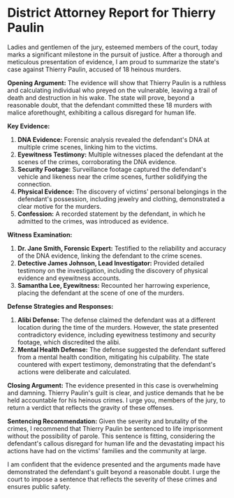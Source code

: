 # District Attorney Report for Thierry Paulin

Ladies and gentlemen of the jury, esteemed members of the court, today marks a significant milestone in the pursuit of justice. After a thorough and meticulous presentation of evidence, I am proud to summarize the state's case against Thierry Paulin, accused of 18 heinous murders.

**Opening Argument:**
The evidence will show that Thierry Paulin is a ruthless and calculating individual who preyed on the vulnerable, leaving a trail of death and destruction in his wake. The state will prove, beyond a reasonable doubt, that the defendant committed these 18 murders with malice aforethought, exhibiting a callous disregard for human life.

**Key Evidence:**

1. **DNA Evidence:** Forensic analysis revealed the defendant's DNA at multiple crime scenes, linking him to the victims.
2. **Eyewitness Testimony:** Multiple witnesses placed the defendant at the scenes of the crimes, corroborating the DNA evidence.
3. **Security Footage:** Surveillance footage captured the defendant's vehicle and likeness near the crime scenes, further solidifying the connection.
4. **Physical Evidence:** The discovery of victims' personal belongings in the defendant's possession, including jewelry and clothing, demonstrated a clear motive for the murders.
5. **Confession:** A recorded statement by the defendant, in which he admitted to the crimes, was introduced as evidence.

**Witness Examination:**

1. **Dr. Jane Smith, Forensic Expert:** Testified to the reliability and accuracy of the DNA evidence, linking the defendant to the crime scenes.
2. **Detective James Johnson, Lead Investigator:** Provided detailed testimony on the investigation, including the discovery of physical evidence and eyewitness accounts.
3. **Samantha Lee, Eyewitness:** Recounted her harrowing experience, placing the defendant at the scene of one of the murders.

**Defense Strategies and Responses:**

1. **Alibi Defense:** The defense claimed the defendant was at a different location during the time of the murders. However, the state presented contradictory evidence, including eyewitness testimony and security footage, which discredited the alibi.
2. **Mental Health Defense:** The defense suggested the defendant suffered from a mental health condition, mitigating his culpability. The state countered with expert testimony, demonstrating that the defendant's actions were deliberate and calculated.

**Closing Argument:**
The evidence presented in this case is overwhelming and damning. Thierry Paulin's guilt is clear, and justice demands that he be held accountable for his heinous crimes. I urge you, members of the jury, to return a verdict that reflects the gravity of these offenses.

**Sentencing Recommendation:**
Given the severity and brutality of the crimes, I recommend that Thierry Paulin be sentenced to life imprisonment without the possibility of parole. This sentence is fitting, considering the defendant's callous disregard for human life and the devastating impact his actions have had on the victims' families and the community at large.

I am confident that the evidence presented and the arguments made have demonstrated the defendant's guilt beyond a reasonable doubt. I urge the court to impose a sentence that reflects the severity of these crimes and ensures public safety.